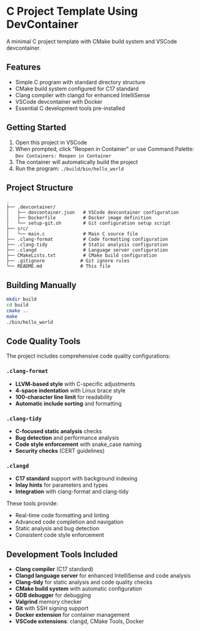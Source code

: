 # C Project Template Using DevContainer

A minimal C project template with CMake build system and VSCode devcontainer.

## Features

- Simple C program with standard directory structure
- CMake build system configured for C17 standard
- Clang compiler with clangd for enhanced IntelliSense
- VSCode devcontainer with Docker
- Essential C development tools pre-installed

## Getting Started

1. Open this project in VSCode
2. When prompted, click "Reopen in Container" or use Command Palette: `Dev Containers: Reopen in Container`
3. The container will automatically build the project
4. Run the program: `./build/bin/hello_world`

## Project Structure

```
.
├── .devcontainer/
│   ├── devcontainer.json   # VSCode devcontainer configuration
│   ├── Dockerfile          # Docker image definition
│   └── setup-git.sh        # Git configuration setup script
├── src/
│   └── main.c              # Main C source file
├── .clang-format           # Code formatting configuration
├── .clang-tidy             # Static analysis configuration  
├── .clangd                 # Language server configuration
├── CMakeLists.txt          # CMake build configuration
├── .gitignore             # Git ignore rules
└── README.md              # This file
```

## Building Manually

```bash
mkdir build
cd build
cmake ..
make
./bin/hello_world
```

## Code Quality Tools

The project includes comprehensive code quality configurations:

### `.clang-format`
- **LLVM-based style** with C-specific adjustments
- **4-space indentation** with Linux brace style
- **100-character line limit** for readability
- **Automatic include sorting** and formatting

### `.clang-tidy`
- **C-focused static analysis** checks
- **Bug detection** and performance analysis
- **Code style enforcement** with snake_case naming
- **Security checks** (CERT guidelines)

### `.clangd`
- **C17 standard** support with background indexing
- **Inlay hints** for parameters and types
- **Integration** with clang-format and clang-tidy

These tools provide:
- Real-time code formatting and linting
- Advanced code completion and navigation
- Static analysis and bug detection
- Consistent code style enforcement

## Development Tools Included

- **Clang compiler** (C17 standard)
- **Clangd language server** for enhanced IntelliSense and code analysis
- **Clang-tidy** for static analysis and code quality checks
- **CMake build system** with automatic configuration
- **GDB debugger** for debugging
- **Valgrind** memory checker
- **Git** with SSH signing support
- **Docker extension** for container management
- **VSCode extensions**: clangd, CMake Tools, Docker
